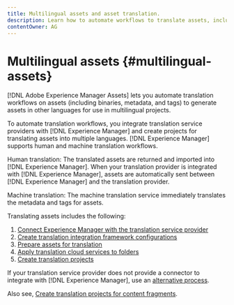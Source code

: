 ```yaml
---
title: Multilingual assets and asset translation.
description: Learn how to automate workflows to translate assets, including binaries, metadata, and tags into multiple languages.
contentOwner: AG
---
```


# Multilingual assets {#multilingual-assets}

[!DNL Adobe Experience Manager Assets] lets you automate translation workflows on assets (including binaries, metadata, and tags) to generate assets in other languages for use in multilingual projects.

To automate translation workflows, you integrate translation service providers with [!DNL Experience Manager] and create projects for translating assets into multiple languages. [!DNL Experience Manager] supports human and machine translation workflows.

Human translation: The translated assets are returned and imported into [!DNL Experience Manager]. When your translation provider is integrated with [!DNL Experience Manager], assets are automatically sent between [!DNL Experience Manager] and the translation provider.

Machine translation: The machine translation service immediately translates the metadata and tags for assets.

Translating assets includes the following:

1. [Connect Experience Manager with the translation service provider](/help/sites-administering/tc-tic.md#connecting-to-a-translation-service-provider)
1. [Create translation integration framework configurations](/help/sites-administering/tc-tic.md)
1. [Prepare assets for translation](preparing-assets-for-translation.md)
1. [Apply translation cloud services to folders](transition-cloud-services.md)
1. [Create translation projects](translation-projects.md)

If your translation service provider does not provide a connector to integrate with [!DNL Experience Manager], use an [alternative process](/help/sites-administering/tc-manage.md#exporting-a-translation-job).

Also see, [Create translation projects for content fragments](creating-translation-projects-for-content-fragments.md).
